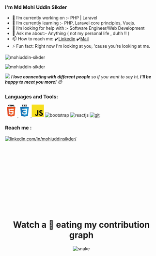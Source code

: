 ### I'm Md Mohi Uddin Sikder

<!--
**Mohi Uddin-Sikder/Mihi Uddin-Majumdar** is a ✨ _special_ ✨ repository because its `README.md` (this file) appears on your GitHub profile.-->

- 🔭 I’m currently working on :- PHP | Laravel
- 🌱 I’m currently learning :- PHP, Laravel core principles, Vuejs.
- 🤔 I’m looking for help with :- Software Engineer/Web Development
- 💬 Ask me about:- Anything ( not my personal life , duhh !! )
- 📫 How to reach me:  ✔️[Linkedin](https://www.linkedin.com/in/mohiuddinsikder/) ✔️[Mail](https://mail.google.com/mail/u/0/?view=cm&fs=1&to=mohi.info20@gmail.com&su=SUBJECT&body=BODY&tf=1)
- ⚡ Fun fact:  Right now I'm looking at you, 'cause you're looking at me.

<p align="left"> <img src="https://komarev.com/ghpvc/?username=avisikta-majumdar&label=Profile%20views&color=0e75b6&style=flat-square" alt="mohiuddin-sikder" /> </p>
<p> <img src="https://img.shields.io/github/followers/mohisikder?style=social" alt="mohiuddin-sikder" /> </p>
<img src="https://media.giphy.com/media/LnQjpWaON8nhr21vNW/giphy.gif" width="60"> <em><b>I love connecting with different people </b>so if you want to say hi, <b> I'll be happy to meet you more!</b> 😊</em>


<h2></h2>
<h3 align="left"><b>Languages and Tools:</b></h3>
<p align="left"> 
<a href="https://www.w3.org/html/" target="_blank"> <img src="https://raw.githubusercontent.com/devicons/devicon/master/icons/html5/html5-original-wordmark.svg" alt="html5" width="40" height="40"/> </a>
<a href="https://www.w3schools.com/css/" target="_blank"> <img src="https://raw.githubusercontent.com/devicons/devicon/master/icons/css3/css3-original-wordmark.svg" alt="css3" width="40" height="40"/> </a>
 <img src="https://raw.githubusercontent.com/voodootikigod/logo.js/1544bdeed6d618a6cfe4f0650d04ab8d9cfa76d9/js.svg" alt="js" width="40" height="40"/>
 <img src="https://cdn.worldvectorlogo.com/logos/bootstrap-4.svg" alt="bootstrap" width="40" height="40"/>
 <img src="https://cdn.worldvectorlogo.com/logos/react-1.svg" alt="reactjs" width="40" height="40"/>
<a href="https://git-scm.com/" target="_blank"> <img src="https://www.vectorlogo.zone/logos/git-scm/git-scm-icon.svg" alt="git" width="40" height="40"/> </a> 
</p>

<h3 align="left">Reach me :</h3>
<p align="left">
<a href="https://www.linkedin.com/in/mohiuddinsikder/" target="blank"><img align="center" src="https://cdn.jsdelivr.net/npm/simple-icons@3.0.1/icons/linkedin.svg" alt="linkedin.com/in/mohiuddinsikder/" height="30" width="40" /></a>
</p>
 
 <br>
 <br></br></br><br>
 <br></br></br><br>
 <br></br></br>
 <h1 align = 'Center'>Watch a 🐍 eating my contribution graph</h1>
<p align="center">
  <img src="https://github.com/sakshiisaxena/sakshiisaxena/blob/output/github-contribution-grid-snake.svg" alt="snake"></center>
</p>
 
